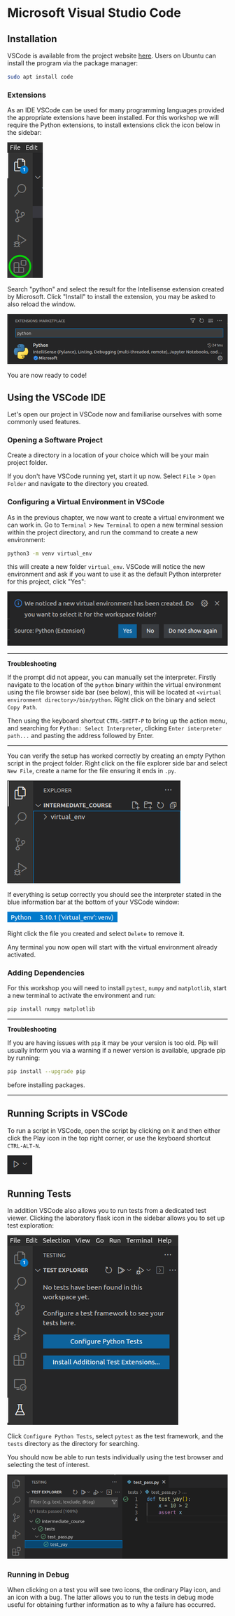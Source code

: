 # Microsoft Visual Studio Code

## Installation

VSCode is available from the project website [here](https://code.visualstudio.com/download). Users on Ubuntu can install the program via the package manager:

```sh
sudo apt install code
```

### Extensions

As an IDE VSCode can be used for many programming languages provided the appropriate extensions have been installed. For this workshop we will require the Python extensions, to install extensions click the icon below in the sidebar:

![extensions_icon](../fig/extensions.png)

Search "python" and select the result for the Intellisense extension created by Microsoft. Click "Install" to install the extension, you may be asked to also reload the window.

![ext_python](../fig/python_ext.png)

You are now ready to code!


## Using the VSCode IDE

Let's open our project in VSCode now and familiarise ourselves with some commonly used features.

### Opening a Software Project

Create a directory in a location of your choice which will be your main project folder.

If you don't have VSCode running yet, start it up now. Select `File` > `Open Folder` and navigate to the directory you created.


### Configuring a Virtual Environment in VSCode

As in the previous chapter, we now want to create a virtual environment we can work in. Go to `Terminal` > `New Terminal` to open a new terminal session within the project directory, and run the command to create a new environment:

```sh
python3 -m venv virtual_env
```

this will create a new folder `virtual_env`. VSCode will notice the new environment and ask if you want to use it as the default Python interpreter for this project, click "Yes":

![use_env](../fig/use_env.png)

---
**Troubleshooting**

If the prompt did not appear, you can manually set the interpreter. Firstly navigate to the location of the `python` binary within the virtual environment using the file browser side bar (see below), this will be located at `<virtual environment directory>/bin/python`. Right click on the binary and select `Copy Path`.

Then using the keyboard shortcut `CTRL-SHIFT-P` to bring up the action menu, and searching for `Python: Select Interpreter`, clicking `Enter interpreter path...` and pasting the address followed by Enter.

---

You can verify the setup has worked correctly by creating an empty Python script in the project folder. Right click on the file explorer side bar and select `New File`, create a name for the file ensuring it ends in `.py`.

![file_browser](../fig/file_explorer.png)

If everything is setup correctly you should see the interpreter stated in the blue information bar at the bottom of your VSCode window:

![indicator](../fig/virtual_env_indicator.png)

Right click the file you created and select `Delete` to remove it.

Any terminal you now open will start with the virtual environment already activated.


### Adding Dependencies

For this workshop you will need to install `pytest`, `numpy` and `matplotlib`, start a new terminal to activate the environment and run:

```sh
pip install numpy matplotlib
```

---

**Troubleshooting**

If you are having issues with `pip` it may be your version is too old. Pip will usually inform you via a warning if a newer version is available, upgrade pip by running:

```sh
pip install --upgrade pip
```

before installing packages.

---


## Running Scripts in VSCode

To run a script in VSCode, open the script by clicking on it and then either click the Play icon in the top right corner, or use the keyboard shortcut `CTRL-ALT-N`.

![run_code](../fig/play.png)


## Running Tests

In addition VSCode also allows you to run tests from a dedicated test viewer. Clicking the laboratory flask icon in the sidebar allows you to set up test exploration:

![test_explore](../fig/test_explorer.png)

Click `Configure Python Tests`, select `pytest` as the test framework, and the `tests` directory as the directory for searching.

You should now be able to run tests individually using the test browser and selecting the test of interest.

![test_demo](../fig/run_test.png)

### Running in Debug 

When clicking on a test you will see two icons, the ordinary Play icon, and an icon with a bug. The latter allows you to run the tests in debug mode useful for obtaining further information as to why a failure has occurred.